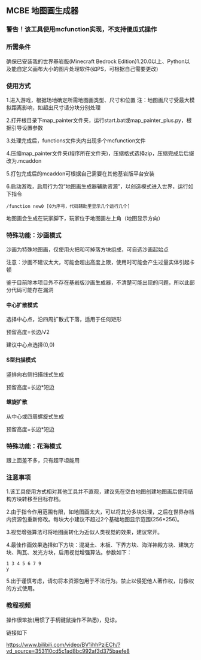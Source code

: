 ## MCBE 地图画生成器

### 警告！该工具使用mcfunction实现，不支持傻瓜式操作

### 所需条件

确保已安装我的世界基岩版(Minecraft Bedrock Edition)1.20.0以上、Python以及能自定义画布大小的图片处理软件(如PS，可根据自己需要更改)

### 使用方式

1.进入游戏，根据场地确定所需地图画类型、尺寸和位置
注：地图画尺寸受最大模拟距离影响，如超出尺寸请分块分别处理

2.打开根目录下map_painter文件夹，运行start.bat或map_painter_plus.py，根据引导设置参数

3.处理完成后，functions文件夹内出现多个mcfunction文件

4.压缩map_painter文件夹(程序所在文件夹)，压缩格式选择zip，压缩完成后后缀改为.mcaddon

5.打包完成后的mcaddon可根据自己需要在其他基岩版平台安装

6.启动游戏，启用行为包“地图画生成器辅助资源”，以创造模式进入世界，运行如下指令
```
/function new0 [0为序号，代码辅助里显示几个运行几个]
```
地图画会生成在玩家脚下，玩家位于地图画左上角（地图显示方向）

### 特殊功能：沙画模式

沙画为特殊地图画，仅使用火把和可掉落方块组成，可自选沙画起始点

注意：沙画不建议太大，可能会超出高度上限，使用时可能会产生过量实体引起卡顿

鉴于目前除本项目外不存在基岩版沙画生成器，不清楚可能出现的问题，所以此部分代码可能存在漏洞

#### 中心扩散模式

选择中心点，沿四周扩散式下落，适用于任何矩形

预留高度=长边/√2

建议中心点选择(0,0)

#### S型扫描模式

竖排向右侧扫描线式生成

预留高度=长边*短边

#### 螺旋扩散

从中心或四周螺旋式生成

预留高度=长边*短边

### 特殊功能：花海模式

跟上面差不多，只有超平坦能用

### 注意事项

1.该工具使用方式相对其他工具并不直观，建议先在空白地图创建地图画后使用结构方块转移至目标存档。

2.由于指令作用范围有限，如地图画太大，可以将其分多块处理，之后在世界存档内资源包重新修改。每块大小建议不超过2个基础地图显示范围(256*256)。

3.视觉增强算法可将地图画转化为近似人类视觉的效果，建议常开。

4.最佳作画效果选择如下方块：混凝土、木板、下界方块、海洋神殿方块、建筑方块、陶瓦、发光方块，启用视觉增强算法。参数如下：

```
1 3 4 5 6 7 9
y
```

5.出于谨慎考虑，请勿将本资源包用于不法行为。禁止以侵犯他人著作权，肖像权的方式使用。

### 教程视频

操作很笨拙(用惯了手柄键鼠操作不熟悉)，见谅。

链接如下

https://www.bilibili.com/video/BV1ihhPziECh/?vd_source=353110cd5c1ad8bc992af3d375baefe8